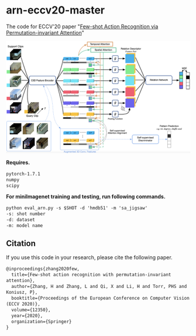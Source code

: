 # arn-eccv20-master
The code for ECCV'20 paper "[Few-shot Action Recognition via Permutation-invariant Attention](http://www.ecva.net/papers/eccv_2020/papers_ECCV/papers/123500511.pdf)"<br/>

![Pipline of ARN](docs/arn.png)

__Requires.__
```
pytorch-1.7.1
numpy
scipy
```


__For miniImagenet training and testing, run following commands.__

```
python eval_arn.py -s $SHOT -d 'hmdb51' -m 'sa_jigsaw'
-s: shot number
-d: dataset
-m: model name
```

## Citation
If you use this code in your research, please cite the following paper.

```
@inproceedings{zhang2020few,
  title={Few-shot action recognition with permutation-invariant attention},
  author={Zhang, H and Zhang, L and Qi, X and Li, H and Torr, PHS and Koniusz, P},
  booktitle={Proceedings of the European Conference on Computer Vision (ECCV 2020)},
  volume={12350},
  year={2020},
  organization={Springer}
}
```
